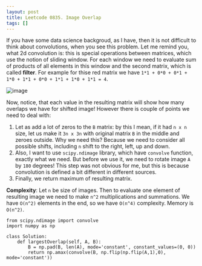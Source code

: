 ```yaml
---
layout: post
title: Leetcode 0835. Image Overlap
tags: []
---
```


If you have some data science backgroud, as I have, then it is not difficult to think about convolutions, when you see this problem. Let me remind you, what 2d convolution is: this is special operations between matrices, which use the notion of sliding window. For each window we need to evaluate sum of products of all elements in this window and the second matrix, which is called **filter**. For example for thise red matrix we have `1*1 + 0*0 + 0*1 + 1*0 + 1*1 + 0*0 + 1*1 + 1*0 + 1*1 = 4`. 

![image](https://assets.leetcode.com/users/images/a7e6370b-84cb-4e9a-861a-deceb8064a07_1599380839.3085368.png)

Now, notice, that each value in the resulting matrix will show how many overlaps we have for shifted image! However there is couple of points we need to deal with:

1. Let as add a lot of zeros to the `B` matrix: by this I mean, if it had `n x n` size, let us make it `3n x 3n` with original matrix `B` in the middle and zeroes outside. Why we need this? Because we need to consider all possible shifts, including `n` shift to the right, left, up and down.
2. Also, I want to use `scipy.ndimage` library, which have `convolve` function, exactly what we need. But before we use it, we need to rotate image `A` by `180` degrees! This step was not obvious for me, but this is because convolution is defined a bit different in different sources.
3. Finally, we return maximum of resulting matrix.

**Complexity**: Let `n` be size of images. Then to evaluate one element of resulting image we need to make `n^2` multiplications and summations. We have `O(n^2)` elements in the end, so we have `O(n^4)` complexity. Memory is `O(n^2)`.

```
from scipy.ndimage import convolve
import numpy as np

class Solution:
    def largestOverlap(self, A, B):
        B = np.pad(B, len(A), mode='constant', constant_values=(0, 0))
        return np.amax(convolve(B, np.flip(np.flip(A,1),0), mode='constant'))
```
